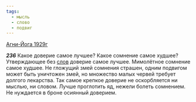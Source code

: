 ```yaml
---
tags:
  - мысль
  - слово
  - подвиг
---
```


[Агни-Йога 1929г](https://127.0.0.1:4002/agni/1929)

___236___
Какое доверие самое лучшее? Какое сомнение самое худшее? Утверждающее без [слов](../../../tags/#[слово](../../../tags/#слово)) доверие самое лучшее. Мимолётное сомнение самое худшее. Не гложущий змей сомнения страшен, одним подвигом может быть уничтожен змей, но множество малых червей требует долгого лекарства. Так самое крепкое доверие не оскорбляется ни мыслью, ни словом. Лучше проглотить яд, нежели болеть сомнением. Не нуждается в броне осиянный доверием.